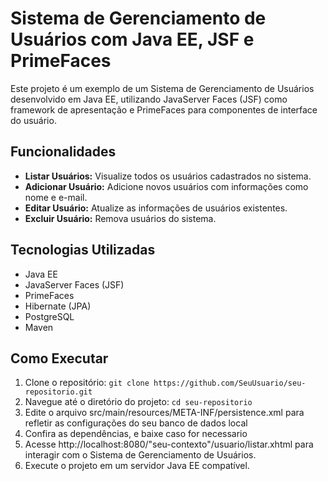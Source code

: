 # Sistema de Gerenciamento de Usuários com Java EE, JSF e PrimeFaces

Este projeto é um exemplo de um Sistema de Gerenciamento de Usuários desenvolvido em Java EE, utilizando JavaServer Faces (JSF) como framework de apresentação e PrimeFaces para componentes de interface do usuário.

## Funcionalidades

- **Listar Usuários:** Visualize todos os usuários cadastrados no sistema.
- **Adicionar Usuário:** Adicione novos usuários com informações como nome e e-mail.
- **Editar Usuário:** Atualize as informações de usuários existentes.
- **Excluir Usuário:** Remova usuários do sistema.

## Tecnologias Utilizadas

- Java EE
- JavaServer Faces (JSF)
- PrimeFaces
- Hibernate (JPA)
- PostgreSQL
- Maven

## Como Executar

1. Clone o repositório: `git clone https://github.com/SeuUsuario/seu-repositorio.git`
2. Navegue até o diretório do projeto: `cd seu-repositorio`
3. Edite o arquivo src/main/resources/META-INF/persistence.xml para refletir as configurações do seu banco de dados local
4. Confira as dependências, e baixe caso for necessario
5. Acesse http://localhost:8080/"seu-contexto"/usuario/listar.xhtml para interagir com o Sistema de Gerenciamento de Usuários.
6. Execute o projeto em um servidor Java EE compatível.
